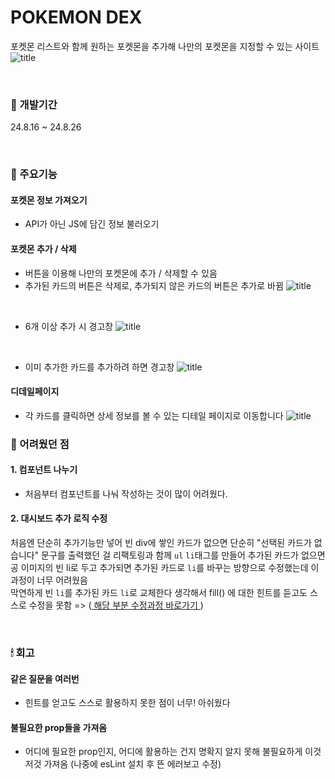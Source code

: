 # POKEMON DEX

포켓몬 리스트와 함께 원하는 포켓몬을 추가해 나만의 포켓몬을 지정할 수 있는 사이트
![title](https://github.com/user-attachments/assets/654c4635-f769-4da8-bd2b-d2a7d8f12df4)

<BR>

### 📆 개발기간

24.8.16 ~ 24.8.26

<BR>

### 📑 주요기능

#### 포켓몬 정보 가져오기

- API가 아닌 JS에 담긴 정보 불러오기

#### 포켓몬 추가 / 삭제

- 버튼을 이용해 나만의 포켓몬에 추가 / 삭제할 수 있음
- 추가된 카드의 버튼은 삭제로, 추가되지 않은 카드의 버튼은 추가로 바뀜
  ![title](https://github.com/user-attachments/assets/e5663f3c-ad93-41e3-bb01-9d7c0bdbaa45)

<br>

- 6개 이상 추가 시 경고창
  ![title](https://github.com/user-attachments/assets/077c2afc-1c50-4eef-b945-4c5fe18335e0)

<br>

- 이미 추가한 카드를 추가하려 하면 경고창
  ![title](https://github.com/user-attachments/assets/5d40d90d-c690-4332-9498-7a20a83ce432)

#### 디데일페이지

- 각 카드를 클릭하면 상세 정보를 볼 수 있는 디테일 페이지로 이동합니다
  ![title](https://github.com/user-attachments/assets/d503591a-4b70-4456-8820-826a38245166)

### 🤯 어려웠던 점

#### 1. 컴포넌트 나누기

- 처음부터 컴포넌트를 나눠 작성하는 것이 많이 어려웠다.

#### 2. 대시보드 추가 로직 수정

처음엔 단순히 추가기능만 넣어 빈 div에 쌓인 카드가 없으면 단순히 "선택된 카드가 없습니다" 문구를 출력했던 걸 리팩토링과 함께 `ul` `li`태그를 만들어 추가된 카드가 없으면 공 이미지의 빈 li로 두고 추가되면 추가된 카드로 `li`를 바꾸는 방향으로 수정했는데 이 과정이 너무 어려웠음<br>
막연하게 빈 `li`를 추가된 카드 `li`로 교체한다 생각해서 fill() 에 대한 힌트를 듣고도 스스로 수정을 못함
=>
([ 해당 부분 수정과정 바로가기 ](https://playhong.tistory.com/31))

<br>

### 🕯 회고

#### 같은 질문을 여러번

- 힌트를 얻고도 스스로 활용하지 못한 점이 너무! 아쉬웠다

#### 불필요한 prop들을 가져옴

- 어디에 필요한 prop인지, 어디에 활용하는 건지 명확지 알지 못해 불필요하게 이것저것 가져옴 (나중에 esLint 설치 후 뜬 에러보고 수정)
